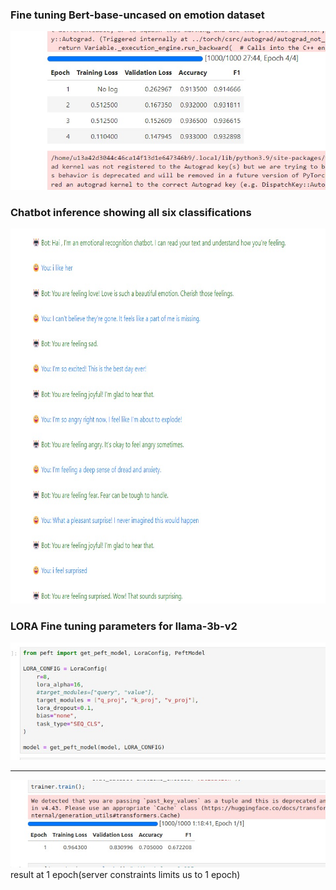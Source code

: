 <h3>Fine tuning Bert-base-uncased on emotion dataset</h3>
<img src="images/e2088e04-4ff3-45d5-a5f4-103ebc77397e.jpg">


<h3>Chatbot inference showing all six classifications</h3>
<img src="images/071aa6c3-37b1-4bd5-8623-70d6bcf0fbc5.jpg" width=600 height=600>


<h3>LORA Fine tuning parameters for llama-3b-v2</h3>
<img src="images/6f45a6fb-eb99-400e-9431-2dd3fcf05c32.jpg">

---------------------------------------------------------------
<img src="images/afc57c0e-459c-4330-bab0-663a613a5b1e.jpg"><br>
result at 1 epoch(server constraints limits us to 1 epoch)
